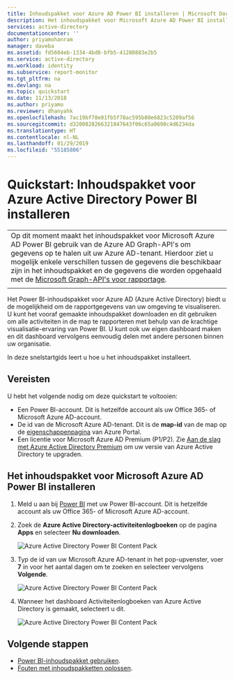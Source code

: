 ```yaml
---
title: Inhoudspakket voor Azure AD Power BI installeren | Microsoft Docs
description: Het inhoudspakket voor Microsoft Azure AD Power BI installeren
services: active-directory
documentationcenter: ''
author: priyamohanram
manager: daveba
ms.assetid: fd5604eb-1334-4bd8-bfb5-41280883e2b5
ms.service: active-directory
ms.workload: identity
ms.subservice: report-monitor
ms.tgt_pltfrm: na
ms.devlang: na
ms.topic: quickstart
ms.date: 11/13/2018
ms.author: priyamo
ms.reviewer: dhanyahk
ms.openlocfilehash: 7ac19bf78e01fb5f78ac595b80e6823c5209af56
ms.sourcegitcommit: d3200828266321847643f06c65a0698c4d6234da
ms.translationtype: HT
ms.contentlocale: nl-NL
ms.lasthandoff: 01/29/2019
ms.locfileid: "55185806"
---
```

# <a name="quickstart-install-azure-active-directory-power-bi-content-pack"></a>Quickstart: Inhoudspakket voor Azure Active Directory Power BI installeren

|  |
|--|
|Op dit moment maakt het inhoudspakket voor Microsoft Azure AD Power BI gebruik van de Azure AD Graph-API's om gegevens op te halen uit uw Azure AD-tenant. Hierdoor ziet u mogelijk enkele verschillen tussen de gegevens die beschikbaar zijn in het inhoudspakket en de gegevens die worden opgehaald met de [Microsoft Graph-API's voor rapportage](concept-reporting-api.md). |
|  |

Het Power BI-inhoudspakket voor Azure AD (Azure Active Directory) biedt u de mogelijkheid om de rapportgegevens van uw omgeving te visualiseren. U kunt het vooraf gemaakte inhoudspakket downloaden en dit gebruiken om alle activiteiten in de map te rapporteren met behulp van de krachtige visualisatie-ervaring van Power BI. U kunt ook uw eigen dashboard maken en dit dashboard vervolgens eenvoudig delen met andere personen binnen uw organisatie. 

In deze snelstartgids leert u hoe u het inhoudspakket installeert.

## <a name="prerequisites"></a>Vereisten

U hebt het volgende nodig om deze quickstart te voltooien:

* Een Power BI-account. Dit is hetzelfde account als uw Office 365- of Microsoft Azure AD-account. 
* De id van de Microsoft Azure AD-tenant. Dit is de **map-id** van de map op de [eigenschappenpagina](https://portal.azure.com/#blade/Microsoft_AAD_IAM/ActiveDirectoryMenuBlade/Properties) van Azure Portal.
* Een licentie voor Microsoft Azure AD Premium (P1/P2). Zie [Aan de slag met Azure Active Directory Premium](../fundamentals/active-directory-get-started-premium.md) om uw versie van Azure Active Directory te upgraden.

## <a name="install-azure-ad-power-bi-content-pack"></a>Het inhoudspakket voor Microsoft Azure AD Power BI installeren 

1. Meld u aan bij [Power BI](https://app.powerbi.com/groups/me/getdata/services) met uw Power BI-account. Dit is hetzelfde account als uw Office 365- of Microsoft Azure AD-account.

2. Zoek de **Azure Active Directory-activiteitenlogboeken** op de pagina **Apps** en selecteer **Nu downloaden**. 

   ![Azure Active Directory Power BI Content Pack](./media/quickstart-install-power-bi-content-pack/getitnow.png) 
    
3. Typ de id van uw Microsoft Azure AD-tenant in het pop-upvenster, voer **7** in voor het aantal dagen om te zoeken en selecteer vervolgens **Volgende**.
    
   ![Azure Active Directory Power BI Content Pack](./media/quickstart-install-power-bi-content-pack/connect.png) 

4. Wanneer het dashboard Activiteitenlogboeken van Azure Active Directory is gemaakt, selecteert u dit.

   ![Azure Active Directory Power BI Content Pack](./media/quickstart-install-power-bi-content-pack/dashboard.png) 
    
## <a name="next-steps"></a>Volgende stappen

* [Power BI-inhoudspakket gebruiken](howto-power-bi-content-pack.md).
* [Fouten met inhoudspakketten oplossen](troubleshoot-content-pack.md).
